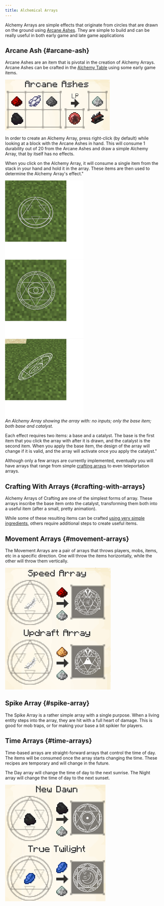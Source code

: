 ```yaml
---
title: Alchemical Arrays
---
```


<p>Alchemy Arrays are simple effects that originate from circles that are drawn on the ground using <a href="#arcane-ash">Arcane Ashes</a>. They are simple to build and can be really useful in both early game and late game applications</p>

## Arcane Ash {#arcane-ash}

Arcane Ashes are an item that is pivotal in the creation of Alchemy Arrays. Arcane Ashes can be crafted in the [Alchemy Table](#the-alchemy-table) using some early game items.

![Image](/img/AlchemyArrays/1.png)


 In order to create an Alchemy Array, press right-click (by default)  while looking at a block with the Arcane Ashes in hand. This will consume 1 durability out of 20 from the Arcane Ashes and draw a simple Alchemy Array, that by itself has no effects.

When you click on the Alchemy Array, it will consume a single item from the stack in your hand and hold it in the array. These items are then used to determine the Alchemy Array's effect."

![Image](/img/AlchemyArrays/2.png)
![Image](/img/AlchemyArrays/3.png)
![Image](/img/AlchemyArrays/4.png) <br/>
*An Alchemy Array showing the array with: no inputs; only the base item; both base and catalyst.*

Each effect requires two items: a base and a catalyst. The base is the first item that you click the array with after it is drawn, and the catalyst is the second item. When you apply the base item, the design of the array will change if it is valid, and the array will activate once you apply the catalyst."

Although only a few arrays are currently implemented, eventually you will have arrays that range from simple [crafting arrays](#crafting-with-arrays) to even teleportation arrays.


## Crafting With Arrays {#crafting-with-arrays}

Alchemy Arrays of Crafting are one of the simplest forms of array. These arrays inscribe the base item onto the catalyst, transforming them both into a useful item (after a small, pretty animation).

While some of these resulting items can be crafted [using very simple ingredients](#divination-sigil), others require additional steps to create useful items.


## Movement Arrays {#movement-arrays}

The Movement Arrays are a pair of arrays that throws players, mobs, items, etc in a specific direction.  One will throw the items horizontally, while the other will throw them vertically.

![Image](/img/AlchemyArrays/5.png)


## Spike Array {#spike-array}

The Spike Array is a rather simple array with a single purpose. When a living entity steps into the array, they are hit with a full heart of damage. This is good for mob traps, or for making your base a bit spikier for players.


## Time Arrays {#time-arrays}

Time-based arrays are straight-forward arrays that control the time of day. The items will be consumed once the array starts changing the time. These recipes are temporary and will change in the future.

The Day array will change the time of day to the next sunrise. The Night array will change the time of day to the next sunset.

![Image](/img/AlchemyArrays/6.png)

